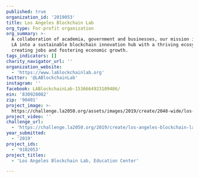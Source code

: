 ```yaml
---
published: true
organization_id: '2019053'
title: Los Angeles Blockchain Lab
org_type: For-profit organization
org_summary: >-
  A collaboration of academia, government and businesses, our mission is to grow
  LA into a sustainable blockchain innovation hub with a thriving ecosystem by
  creating jobs and fostering economic growth.
tags_indicators: []
charity_navigator_url: ''
organization_website:
  - 'https://www.lablockchainlab.org'
twitter: '@LABlockchainLab'
instagram: ''
facebook: LABlockchainLab-1536664923109486/
ein: '830928082'
zip: '90401'
project_image: >-
  https://challenge.la2050.org/assets/images/2019/create/2048-wide/los-angeles-blockchain-lab.jpg
project_video: ''
challenge_url:
  - 'https://challenge.la2050.org/2019/create/los-angeles-blockchain-lab/'
year_submitted:
  - '2019'
project_ids:
  - '9102053'
project_titles:
  - 'Los Angeles Blockchain Lab, Education Center'

---
```

